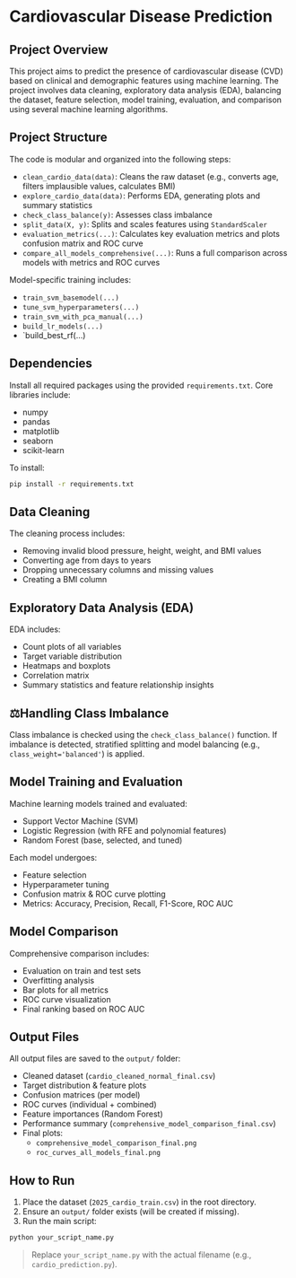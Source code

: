 # Cardiovascular Disease Prediction

## Project Overview

This project aims to predict the presence of cardiovascular disease (CVD) based on clinical and demographic features using machine learning. The project involves data cleaning, exploratory data analysis (EDA), balancing the dataset, feature selection, model training, evaluation, and comparison using several machine learning algorithms.

## Project Structure

The code is modular and organized into the following steps:

- `clean_cardio_data(data)`: Cleans the raw dataset (e.g., converts age, filters implausible values, calculates BMI)
- `explore_cardio_data(data)`: Performs EDA, generating plots and summary statistics
- `check_class_balance(y)`: Assesses class imbalance
- `split_data(X, y)`: Splits and scales features using `StandardScaler`
- `evaluation_metrics(...)`: Calculates key evaluation metrics and plots confusion matrix and ROC curve
- `compare_all_models_comprehensive(...)`: Runs a full comparison across models with metrics and ROC curves

Model-specific training includes:

- `train_svm_basemodel(...)`
- `tune_svm_hyperparameters(...)`
- `train_svm_with_pca_manual(...)`
- `build_lr_models(...)`
- `build_best_rf(...)

## Dependencies

Install all required packages using the provided `requirements.txt`. Core libraries include:

- numpy
- pandas
- matplotlib
- seaborn
- scikit-learn

To install:

```bash
pip install -r requirements.txt
```

## Data Cleaning

The cleaning process includes:
- Removing invalid blood pressure, height, weight, and BMI values
- Converting age from days to years
- Dropping unnecessary columns and missing values
- Creating a BMI column

## Exploratory Data Analysis (EDA)

EDA includes:
- Count plots of all variables
- Target variable distribution
- Heatmaps and boxplots
- Correlation matrix
- Summary statistics and feature relationship insights

## ⚖Handling Class Imbalance

Class imbalance is checked using the `check_class_balance()` function. If imbalance is detected, stratified splitting and model balancing (e.g., `class_weight='balanced'`) is applied.

## Model Training and Evaluation

Machine learning models trained and evaluated:
- Support Vector Machine (SVM)
- Logistic Regression (with RFE and polynomial features)
- Random Forest (base, selected, and tuned)

Each model undergoes:
- Feature selection
- Hyperparameter tuning
- Confusion matrix & ROC curve plotting
- Metrics: Accuracy, Precision, Recall, F1-Score, ROC AUC

## Model Comparison

Comprehensive comparison includes:
- Evaluation on train and test sets
- Overfitting analysis
- Bar plots for all metrics
- ROC curve visualization
- Final ranking based on ROC AUC

## Output Files

All output files are saved to the `output/` folder:

- Cleaned dataset (`cardio_cleaned_normal_final.csv`)
- Target distribution & feature plots
- Confusion matrices (per model)
- ROC curves (individual + combined)
- Feature importances (Random Forest)
- Performance summary (`comprehensive_model_comparison_final.csv`)
- Final plots:
  - `comprehensive_model_comparison_final.png`
  - `roc_curves_all_models_final.png`

## How to Run

1. Place the dataset (`2025_cardio_train.csv`) in the root directory.
2. Ensure an `output/` folder exists (will be created if missing).
3. Run the main script:

```bash
python your_script_name.py
```

> Replace `your_script_name.py` with the actual filename (e.g., `cardio_prediction.py`).
